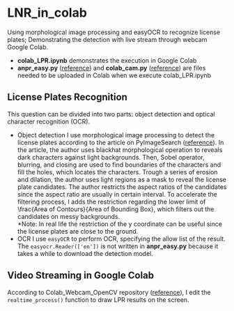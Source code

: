 # LNR_in_colab
Using morphological image processing and easyOCR to recognize license plates; Demonstrating the detection with live stream through webcam Google Colab.
* **colab_LPR.ipynb** demonstrates the execution in Google Colab
* **anpr_easy.py** ([reference](https://pyimagesearch.com/2020/09/21/opencv-automatic-license-number-plate-recognition-anpr-with-python/)) and **colab_cam.py** ([reference](https://github.com/OmniXRI/Colab_Webcam_OpenCV)) are files needed to be uploaded in Colab when we execute colab_LPR.ipynb

## License Plates Recognition
This question can be divided into two parts: object detection and optical character recognition (OCR). 
* Object detection
I use morphological image processing to detect the license plates according to the article on PyImageSearch ([reference](https://pyimagesearch.com/2020/09/21/opencv-automatic-license-number-plate-recognition-anpr-with-python/)). In the article, the author uses blackhat morphological operation to reveals dark characters against light backgrounds. Then, Sobel operator, blurring, and closing are used to find boundaries of the characters and fill the holes, which locates the characters. Trough a series of erosion and dilation, the author uses light regions as a mask to reveal the license plate candidates. The author restricts the aspect ratios of the candidates since the aspect ratio are usually in certain interval. To accelerate the filtering process, I adds the restriction regarding the lower limit of \frac{Area of Contours}{Area of Bounding Box}, which filters out the candidates on messy backgrounds.<br>
*Note: In real life the restriction of the y coordinate can be useful since the license plates are close to the ground.
* OCR
I use `easyOCR` to perform OCR, specifying the allow list of the result. The `easyocr.Reader(['en'])` is not written in **anpr_easy.py** because it takes a while to download the detection model.

## Video Streaming in Google Colab
According to Colab_Webcam_OpenCV repository ([reference](https://github.com/OmniXRI/Colab_Webcam_OpenCV)), I edit the `realtime_process()` function to draw LPR results on the screen.

